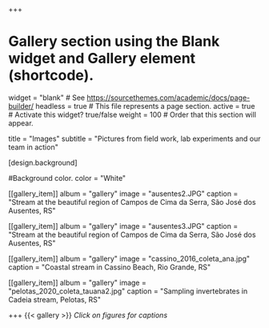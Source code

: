 
+++
# Gallery section using the Blank widget and Gallery element (shortcode).
widget = "blank"  # See https://sourcethemes.com/academic/docs/page-builder/
headless = true  # This file represents a page section.
active = true  # Activate this widget? true/false
weight = 100  # Order that this section will appear.

title = "Images"
subtitle = "Pictures from field work, lab experiments and our team in action"


[design.background]

#Background color.
color = "White"

[[gallery_item]] 
album = "gallery" 
image = "ausentes2.JPG" 
caption = "Stream at the beautiful region of Campos de Cima da Serra, São José dos Ausentes, RS"

[[gallery_item]] 
album = "gallery" 
image = "ausentes3.JPG" 
caption = "Stream at the beautiful region of Campos de Cima da Serra, São José dos Ausentes, RS"

[[gallery_item]] 
album = "gallery" 
image = "cassino_2016_coleta_ana.jpg" 
caption = "Coastal stream in Cassino Beach, Rio Grande, RS"

[[gallery_item]] 
album = "gallery" 
image = "pelotas_2020_coleta_tauana2.jpg" 
caption = "Sampling invertebrates in Cadeia stream, Pelotas, RS"

+++
{{< gallery >}}
*Click on figures for captions*

